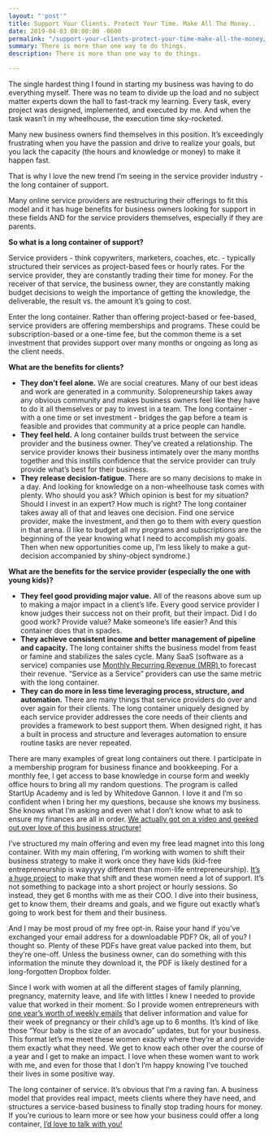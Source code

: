 ```yaml
---
layout: "'post'"
title: Support Your Clients. Protect Your Time. Make All The Money..
date: 2019-04-03 08:00:00 -0600
permalink: "/support-your-clients-protect-your-time-make-all-the-money/"
summary: There is more than one way to do things.
description: There is more than one way to do things.

---
```

The single hardest thing I found in starting my business was having to do everything myself. There was no team to divide up the load and no subject matter experts down the hall to fast-track my learning. Every task, every project was designed, implemented, and executed by me. And when the task wasn’t in my wheelhouse, the execution time sky-rocketed.

Many new business owners find themselves in this position. It’s exceedingly frustrating when you have the passion and drive to realize your goals, but you lack the capacity (the hours and knowledge or money) to make it happen fast.

That is why I love the new trend I’m seeing in the service provider industry - the long container of support.

Many online service providers are restructuring their offerings to fit this model and it has huge benefits for business owners looking for support in these fields AND for the service providers themselves, especially if they are parents.

**So what is a long container of support?**

Service providers - think copywriters, marketers, coaches, etc. - typically structured their services as project-based fees or hourly rates. For the service provider, they are constantly trading their time for money. For the receiver of that service, the business owner, they are constantly making budget decisions to weigh the importance of getting the knowledge, the deliverable, the result vs. the amount it’s going to cost.

Enter the long container. Rather than offering project-based or fee-based, service providers are offering memberships and programs. These could be subscription-based or a one-time fee, but the common theme is a set investment that provides support over many months or ongoing as long as the client needs.

**What are the benefits for clients?**

* **They don’t feel alone.** We are social creatures. Many of our best ideas and work are generated in a community. Solopreneurship takes away any obvious community and makes business owners feel like they have to do it all themselves or pay to invest in a team. The long container - with a one time or set investment - bridges the gap before a team is feasible and provides that community at a price people can handle.
* **They feel held.** A long container builds trust between the service provider and the business owner. They’ve created a relationship. The service provider knows their business intimately over the many months together and this instills confidence that the service provider can truly provide what’s best for their business.
* **They release decision-fatigue**. There are so many decisions to make in a day. And looking for knowledge on a non-wheelhouse task comes with plenty. Who should you ask? Which opinion is best for my situation? Should I invest in an expert? How much is right? The long container takes away all of that and leaves one decision. Find one service provider, make the investment, and then go to them with every question in that arena. (I like to budget all my programs and subscriptions are the beginning of the year knowing what I need to accomplish my goals. Then when new opportunities come up, I’m less likely to make a gut-decision accompanied by shiny-object syndrome.)

**What are the benefits for the service provider (especially the one with young kids)?**

* **They feel good providing major value.** All of the reasons above sum up to making a major impact in a client’s life. Every good service provider I know judges their success not on their profit, but their impact. Did I do good work? Provide value? Make someone’s life easier? And this container does that in spades.
* **They achieve consistent income and better management of pipeline and capacity.** The long container shifts the business model from feast or famine and stabilizes the sales cycle. Many SaaS (software as a service) companies use [Monthly Recurring Revenue (MRR) ](https://baremetrics.com/academy/saas-calculate-mrr)to forecast their revenue. “Service as a Service” providers can use the same metric with the long container.
* **They can do more in less time leveraging process, structure, and automation.** There are many things that service providers do over and over again for their clients. The long container uniquely designed by each service provider addresses the core needs of their clients and provides a framework to best support them. When designed right, it has a built in process and structure and leverages automation to ensure routine tasks are never repeated.

There are many examples of great long containers out there. I participate in a membership program for business finance and bookkeeping. For a monthly fee, I get access to base knowledge in course form and weekly office hours to bring all my random questions. The program is called StartUp Academy and is led by Whitedove Gannon. I love it and I’m so confident when I bring her my questions, because she knows my business. She knows what I’m asking and even what I don’t know what to ask to ensure my finances are all in order. [We actually got on a video and geeked out over love of this business structure!](https://www.facebook.com/nestingyourbusiness/videos/786817548360103/?__xts__\[0\]=68.ARDW4JmBAWGf0ssHWGuVYBl9QSolXbmRfN_5Q1rxgDqvFuUY8j2JhfL2icUwfTL-9cA5fIZXAFTxrHuSpCjQ4Hv-8XNpbHgbsU1dCCuHz2YvOZTglPlZSQGKZJf3rs1ih2rOmZLxEJY3N5RT4M1XLOj1Y0X8U0IJ58vNKPBkO9aKPHFQEr1J-ozuqpSiNqt_AIKUc9H5W-4V9NaY6oeeZF0lGEGhDe5BTU4ja7YIV01a_iaeXHtH9VE6nlhdhYd_cYOXDryjEcAnfekKGJbDfX097ab0J71g4KFFAgm-JfTF-XmQtshtBisWQ7VToAZwFDoSrl0AUcbAeNqBiOUaEJ_lIUHbY6mixqQ&__tn__=-R)

I’ve structured my main offering and even my free lead magnet into this long container. With my main offering, I’m working with women to shift their business strategy to make it work once they have kids (kid-free entrepreneurship is wayyyyy different than mom-life entrepreneurship). [It’s a huge project](https://nestingyourbusiness.vipmembervault.com/teaser/courses/view/6) to make that shift and these women need a lot of support. It’s not something to package into a short project or hourly sessions. So instead, they get 6 months with me as their COO. I dive into their business, get to know them, their dreams and goals, and we figure out exactly what’s going to work best for them and their business.

And I may be most proud of my free opt-in. Raise your hand if you’ve exchanged your email address for a downloadable PDF? Ok, all of you? I thought so. Plenty of these PDFs have great value packed into them, but they’re one-off. Unless the business owner, can do something with this information the minute they download it, the PDF is likely destined for a long-forgotten Dropbox folder.

Since I work with women at all the different stages of family planning, pregnancy, maternity leave, and life with littles I knew I needed to provide value that worked in their moment. So I provide women entrepreneurs with [one year’s worth of weekly emails](https://nestingyourbusiness.vipmembervault.com/teaser/courses/view/20) that deliver information and value for their week of pregnancy or their child’s age up to 6 months. It’s kind of like those “Your baby is the size of an avocado” updates, but for your business. This format let’s me meet these women exactly where they’re at and provide them exactly what they need. We get to know each other over the course of a year and I get to make an impact. I love when these women want to work with me, and even for those that I don’t I’m happy knowing I’ve touched their lives in some positive way.

The long container of service. It’s obvious that I’m a raving fan. A business model that provides real impact, meets clients where they have need, and structures a service-based business to finally stop trading hours for money. If you’re curious to learn more or see how your business could offer a long container, [I’d love to talk with you!](https://meghandicklin.as.me/schedule.php)